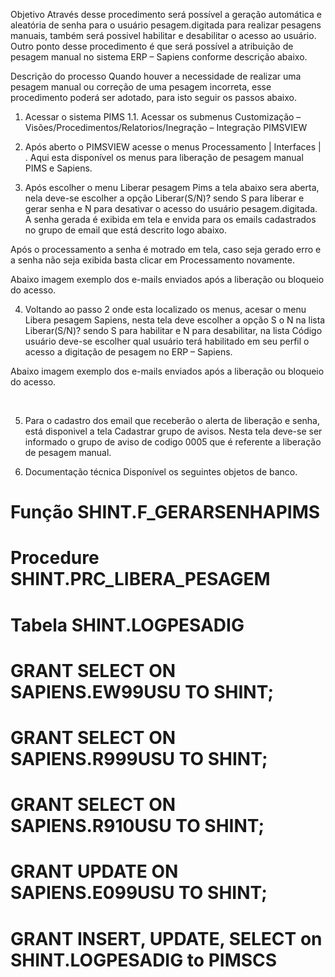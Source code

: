 Objetivo
Através desse procedimento será possível a geração automática e aleatória de senha para o usuário pesagem.digitada para realizar pesagens manuais, também será possivel habilitar e desabilitar o acesso ao usuário. 
Outro ponto desse procedimento é que será possível a atribuição de pesagem manual no sistema ERP – Sapiens conforme descrição abaixo.

Descrição do processo
Quando houver a necessidade de realizar uma pesagem manual ou correção de uma pesagem incorreta, esse procedimento poderá ser adotado, para isto seguir os passos abaixo.
1.	Acessar o sistema PIMS
1.1.	Acessar os submenus Customização – Visões/Procedimentos/Relatorios/Inegração – Integração PIMSVIEW
 


2.	Após aberto o PIMSVIEW acesse o menus Processamento | Interfaces | .
Aqui esta disponível os menus para liberação de pesagem manual PIMS e Sapiens.

 
 
3.	Após escolher o menu Liberar pesagem Pims a tela abaixo sera aberta, nela deve-se escolher a opção Liberar(S/N)? sendo S para liberar e gerar senha e N para desativar o acesso do usuário pesagem.digitada.
A senha gerada é exibida em tela  e envida para os emails cadastrados no grupo de email que está descrito logo abaixo.
 

Após o processamento a senha é motrado em tela, caso seja gerado erro e a senha não seja exibida basta clicar em Processamento novamente.
 
Abaixo imagem exemplo dos e-mails enviados após a liberação ou bloqueio do acesso. 
 

 


4.	Voltando ao passo 2 onde esta localizado os menus, acesar o menu Libera pesagem Sapiens, nesta tela deve escolher a opção S o N na lista Liberar(S/N)?
sendo S para habilitar e N para desabilitar, na lista Código usuário deve-se escolher qual usuário terá habilitado em seu perfil o acesso a digitação de pesagem no ERP – Sapiens.
 

Abaixo imagem exemplo dos e-mails enviados após a liberação ou bloqueio do acesso. 
 
 
 

5.	Para o cadastro dos email que receberão o alerta de liberação e senha, está disponivel a tela Cadastrar grupo de avisos. Nesta tela deve-se ser informado o grupo de aviso de codigo 0005 que é referente a liberação de pesagem manual.
 

 

6.	Documentação técnica
Disponível os seguintes objetos de banco.
#	Função SHINT.F_GERARSENHAPIMS
#	Procedure SHINT.PRC_LIBERA_PESAGEM
#	Tabela SHINT.LOGPESADIG
#	GRANT SELECT ON SAPIENS.EW99USU TO SHINT;
#	GRANT SELECT ON SAPIENS.R999USU TO SHINT;
#	GRANT SELECT ON SAPIENS.R910USU TO SHINT;
#	GRANT UPDATE ON SAPIENS.E099USU TO SHINT;
#	GRANT INSERT, UPDATE, SELECT on SHINT.LOGPESADIG to PIMSCS
